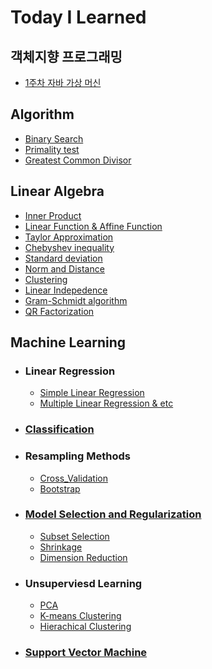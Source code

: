 # Today I Learned

## 객체지향 프로그래밍
- [1주차 자바 가상 머신](https://github.com/cmj-dev/TIL/blob/main/객체지향프로그래밍/자바%20가상%20머신.md)

## Algorithm
- [Binary Search](https://github.com/cmj-dev/TIL/blob/main/Algorithm/binarySearch.md)
- [Primality test](https://github.com/cmj-dev/TIL/blob/main/Algorithm/primality%20test.md)
- [Greatest Common Divisor](https://github.com/cmj-dev/TIL/blob/main/Algorithm/gcd.md)

## Linear Algebra
- [Inner Product](https://github.com/cmj-dev/TIL/blob/main/Linear%20Algebra/Inner%20Product.md)
- [Linear Function & Affine Function](https://github.com/cmj-dev/TIL/blob/main/Linear%20Algebra/Linear%20Function%20%26%20Affine%20Function.md)
- [Taylor Approximation](https://github.com/cmj-dev/TIL/blob/main/Linear%20Algebra/Taylor%20approximation.ipynb)
- [Chebyshev inequality](https://github.com/cmj-dev/TIL/blob/main/Linear%20Algebra/Chebyshev%20inequality.ipynb)
- [Standard deviation](https://github.com/cmj-dev/TIL/blob/main/Linear%20Algebra/Standard%20deviation.ipynb)
- [Norm and Distance](https://github.com/cmj-dev/TIL/blob/main/Linear%20Algebra/Norm%20and%20Distance.ipynb)
- [Clustering](https://github.com/cmj-dev/TIL/blob/main/Linear%20Algebra/Clustering.ipynb)
- [Linear Indepedence](https://github.com/cmj-dev/TIL/blob/main/Linear%20Algebra/Linear%20Independence.ipynb)
- [Gram-Schmidt algorithm](https://github.com/cmj-dev/TIL/blob/main/Linear%20Algebra/Gram-Schmidt%20algorithm.ipynb)
- [QR Factorization](https://github.com/cmj-dev/TIL/blob/main/Linear%20Algebra/QR_factorization.ipynb)

## Machine Learning
- ### Linear Regression
    - [Simple Linear Regression](https://github.com/cmj-dev/TIL/blob/main/Machine%20Learning/Simple%20Linear%20Regression.md)
    - [Multiple Linear Regression & etc](https://github.com/cmj-dev/TIL/blob/main/Machine%20Learning/Multiple%20Linear%20Regression%20%26%20Non%20Linear.md)
- ### [Classification](https://github.com/cmj-dev/TIL/blob/main/Machine%20Learning/Classification(Logistic%20Regression).md)
- ### Resampling Methods
    - [Cross_Validation](https://github.com/cmj-dev/TIL/blob/main/Machine%20Learning/Cross_Validation.md)
    - [Bootstrap](https://github.com/cmj-dev/TIL/blob/main/Machine%20Learning/Bootstrap.md)
- ### [Model Selection and Regularization](https://github.com/cmj-dev/TIL/blob/main/Machine%20Learning/ModelSelection.md)
    - [Subset Selection](https://github.com/cmj-dev/TIL/blob/main/Machine%20Learning/SubsetSelection.md)
    - [Shrinkage](https://github.com/cmj-dev/TIL/blob/main/Machine%20Learning/ShrinkageMethods.md)
    - [Dimension Reduction](https://github.com/cmj-dev/TIL/blob/main/Machine%20Learning/DimensionReduction.md)
- ### Unsuperviesd Learning
    - [PCA](https://github.com/cmj-dev/TIL/blob/main/Machine%20Learning/PCA.md)
    - [K-means Clustering]()
    - [Hierachical Clustering]()
- ### [Support Vector Machine]()